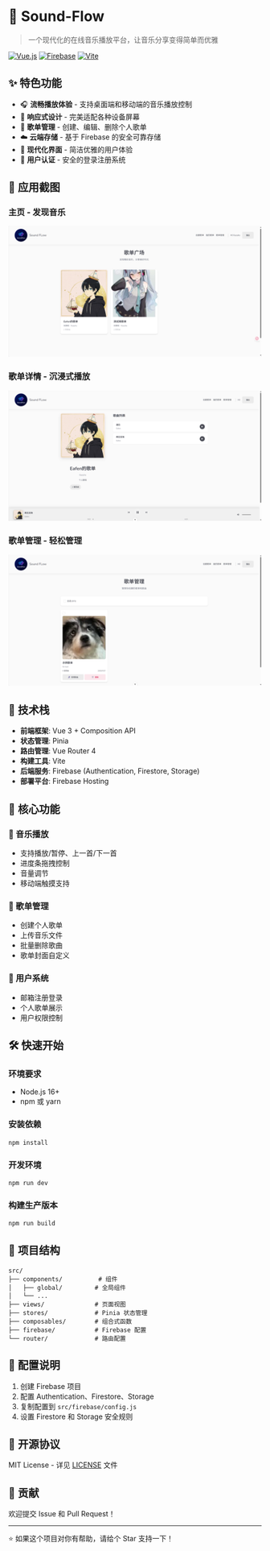 # 🎵 Sound-Flow

> 一个现代化的在线音乐播放平台，让音乐分享变得简单而优雅

[![Vue.js](https://img.shields.io/badge/Vue.js-3.5-4FC08D?style=flat-square&logo=vue.js)](https://vuejs.org/)
[![Firebase](https://img.shields.io/badge/Firebase-8.0-FFCA28?style=flat-square&logo=firebase)](https://firebase.google.com/)
[![Vite](https://img.shields.io/badge/Vite-7.0-646CFF?style=flat-square&logo=vite)](https://vitejs.dev/)

## ✨ 特色功能

- 🎧 **流畅播放体验** - 支持桌面端和移动端的音乐播放控制
- 📱 **响应式设计** - 完美适配各种设备屏幕
- 🎵 **歌单管理** - 创建、编辑、删除个人歌单
- ☁️ **云端存储** - 基于 Firebase 的安全可靠存储
- 🎨 **现代化界面** - 简洁优雅的用户体验
- 🔐 **用户认证** - 安全的登录注册系统

## 📸 应用截图

### 主页 - 发现音乐

![主页](c6077d403f65240a4c51b2a89ade1086.png)

### 歌单详情 - 沉浸式播放

![歌单详情页](967d298cee8d93536ba1944075e8920f.png)

### 歌单管理 - 轻松管理

![歌单管理](Snipaste_2025-07-27_18-07-35.png)

## 🚀 技术栈

- **前端框架**: Vue 3 + Composition API
- **状态管理**: Pinia
- **路由管理**: Vue Router 4
- **构建工具**: Vite
- **后端服务**: Firebase (Authentication, Firestore, Storage)
- **部署平台**: Firebase Hosting

## 🎯 核心功能

### 🎵 音乐播放

- 支持播放/暂停、上一首/下一首
- 进度条拖拽控制
- 音量调节
- 移动端触摸支持

### 📂 歌单管理

- 创建个人歌单
- 上传音乐文件
- 批量删除歌曲
- 歌单封面自定义

### 👤 用户系统

- 邮箱注册登录
- 个人歌单展示
- 用户权限控制

## 🛠️ 快速开始

### 环境要求

- Node.js 16+
- npm 或 yarn

### 安装依赖

```bash
npm install
```

### 开发环境

```bash
npm run dev
```

### 构建生产版本

```bash
npm run build
```

## 📁 项目结构

```
src/
├── components/          # 组件
│   ├── global/         # 全局组件
│   └── ...
├── views/              # 页面视图
├── stores/             # Pinia 状态管理
├── composables/        # 组合式函数
├── firebase/           # Firebase 配置
└── router/             # 路由配置
```

## 🔧 配置说明

1. 创建 Firebase 项目
2. 配置 Authentication、Firestore、Storage
3. 复制配置到 `src/firebase/config.js`
4. 设置 Firestore 和 Storage 安全规则

## 📄 开源协议

MIT License - 详见 [LICENSE](LICENSE) 文件

## 🤝 贡献

欢迎提交 Issue 和 Pull Request！

---

⭐ 如果这个项目对你有帮助，请给个 Star 支持一下！
